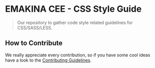 # EMAKINA CEE - CSS Style Guide

> Our repository to gather code style related guidelines for CSS/SASS/LESS.


## How to Contribute
We really appreciate every contribution, so if you have some cool ideas have a look to the 
[Contributing Guidelines](https://github.com/emakina-cee-oss/css/blob/master/CONTRIBUTING.md).